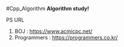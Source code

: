 #Cpp_Algorithm
**Algorithm study!**

PS URL
1. BOJ : https://www.acmicpc.net/
2. Programmers : https://programmers.co.kr/
